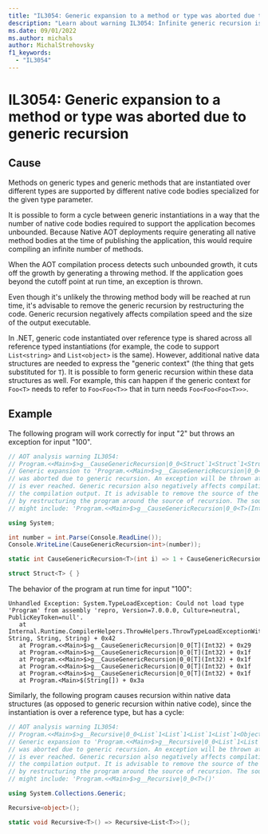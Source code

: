 ```yaml
---
title: "IL3054: Generic expansion to a method or type was aborted due to generic recursion"
description: "Learn about warning IL3054: Infinite generic recursion is not supported when publishing as Native AOT."
ms.date: 09/01/2022
ms.author: michals
author: MichalStrehovsky
f1_keywords:
  - "IL3054"
---
```

# IL3054: Generic expansion to a method or type was aborted due to generic recursion

## Cause

Methods on generic types and generic methods that are instantiated over different types are supported by different native code bodies specialized for the given type parameter.

It is possible to form a cycle between generic instantiations in a way that the number of native code bodies required to support the application becomes unbounded. Because Native AOT deployments require generating all native method bodies at the time of publishing the application, this would require compiling an infinite number of methods.

When the AOT compilation process detects such unbounded growth, it cuts off the growth by generating a throwing method. If the application goes beyond the cutoff point at run time, an exception is thrown.

Even though it's unlikely the throwing method body will be reached at run time, it's advisable to remove the generic recursion by restructuring the code. Generic recursion negatively affects compilation speed and the size of the output executable.

In .NET, generic code instantiated over reference type is shared across all reference typed instantiations (for example, the code to support `List<string>` and `List<object>` is the same). However, additional native data structures are needed to express the "generic context" (the thing that gets substituted for `T`). It is possible to form generic recursion within these data structures as well. For example, this can happen if the generic context for `Foo<T>` needs to refer to `Foo<Foo<T>>` that in turn needs `Foo<Foo<Foo<T>>>`.

## Example

The following program will work correctly for input "2" but throws an exception for input "100".

```csharp
// AOT analysis warning IL3054:
// Program.<<Main>$>g__CauseGenericRecursion|0_0<Struct`1<Struct`1<Struct`1<Struct`1<Int32>>>>>(Int32):
// Generic expansion to 'Program.<<Main>$>g__CauseGenericRecursion|0_0<Struct`1<Struct`1<Struct`1<Struct`1<Struct`1<Int32>>>>>>(Int32)'
// was aborted due to generic recursion. An exception will be thrown at runtime if this codepath
// is ever reached. Generic recursion also negatively affects compilation speed and the size of
// the compilation output. It is advisable to remove the source of the generic recursion
// by restructuring the program around the source of recursion. The source of generic recursion
// might include: 'Program.<<Main>$>g__CauseGenericRecursion|0_0<T>(Int32)

using System;

int number = int.Parse(Console.ReadLine());
Console.WriteLine(CauseGenericRecursion<int>(number));

static int CauseGenericRecursion<T>(int i) => 1 + CauseGenericRecursion<Struct<T>>(i - 1);

struct Struct<T> { }
```

The behavior of the program at run time for input "100":

```
Unhandled Exception: System.TypeLoadException: Could not load type 'Program' from assembly 'repro, Version=7.0.0.0, Culture=neutral, PublicKeyToken=null'.
   at Internal.Runtime.CompilerHelpers.ThrowHelpers.ThrowTypeLoadExceptionWithArgument(ExceptionStringID, String, String, String) + 0x42
   at Program.<<Main>$>g__CauseGenericRecursion|0_0[T](Int32) + 0x29
   at Program.<<Main>$>g__CauseGenericRecursion|0_0[T](Int32) + 0x1f
   at Program.<<Main>$>g__CauseGenericRecursion|0_0[T](Int32) + 0x1f
   at Program.<<Main>$>g__CauseGenericRecursion|0_0[T](Int32) + 0x1f
   at Program.<<Main>$>g__CauseGenericRecursion|0_0[T](Int32) + 0x1f
   at Program.<Main>$(String[]) + 0x3a
```

Similarly, the following program causes recursion within native data structures (as opposed to generic recursion within native code), since the instantiation is over a reference type, but has a cycle:

```csharp
// AOT analysis warning IL3054:
// Program.<<Main>$>g__Recursive|0_0<List`1<List`1<List`1<List`1<Object>>>>>():
// Generic expansion to 'Program.<<Main>$>g__Recursive|0_0<List`1<List`1<List`1<List`1<List`1<Object>>>>>>()'
// was aborted due to generic recursion. An exception will be thrown at runtime if this codepath
// is ever reached. Generic recursion also negatively affects compilation speed and the size of
// the compilation output. It is advisable to remove the source of the generic recursion
// by restructuring the program around the source of recursion. The source of generic recursion
// might include: 'Program.<<Main>$>g__Recursive|0_0<T>()'

using System.Collections.Generic;

Recursive<object>();

static void Recursive<T>() => Recursive<List<T>>();
```
